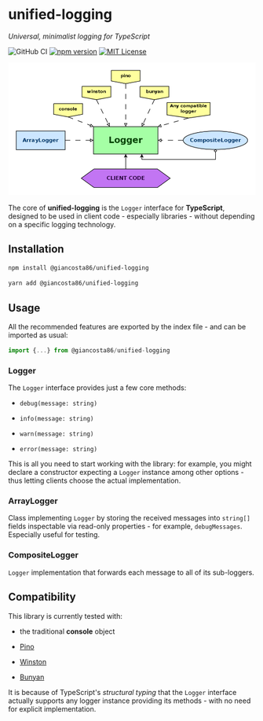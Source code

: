# unified-logging

_Universal, minimalist logging for TypeScript_

![GitHub CI](https://github.com/giancosta86/unified-logging/actions/workflows/publish-to-npm.yml/badge.svg)
[![npm version](https://badge.fury.io/js/@giancosta86%2Funified-logging.svg)](https://badge.fury.io/js/@giancosta86%2Funified-logging)
[![MIT License](https://img.shields.io/badge/license-MIT-blue.svg?style=flat)](/LICENSE)

![Overview](docs/diagrams/overview.png)

The core of **unified-logging** is the `Logger` interface for **TypeScript**, designed to be used in client code - especially libraries - without depending on a specific logging technology.

## Installation

```bash
npm install @giancosta86/unified-logging
```

```bash
yarn add @giancosta86/unified-logging
```

## Usage

All the recommended features are exported by the index file - and can be imported as usual:

```typescript
import {...} from @giancosta86/unified-logging
```

### Logger

The `Logger` interface provides just a few core methods:

- `debug(message: string)`

- `info(message: string)`

- `warn(message: string)`

- `error(message: string)`

This is all you need to start working with the library: for example, you might declare a constructor expecting a `Logger` instance among other options - thus letting clients choose the actual implementation.

### ArrayLogger

Class implementing `Logger` by storing the received messages into `string[]` fields inspectable via read-only properties - for example, `debugMessages`. Especially useful for testing.

### CompositeLogger

`Logger` implementation that forwards each message to all of its sub-loggers.

## Compatibility

This library is currently tested with:

- the traditional **console** object

- [Pino](https://www.npmjs.com/package/pino)

- [Winston](https://www.npmjs.com/package/winston)

- [Bunyan](https://www.npmjs.com/package/bunyan)

It is because of TypeScript's _structural typing_ that the `Logger` interface actually supports any logger instance providing its methods - with no need for explicit implementation.
